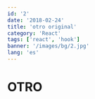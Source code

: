 ```yaml
---
id: '2'
date: '2018-02-24'
title: 'otro original'
category: 'React'
tags: ['react', 'hook']
banner: '/images/bg/2.jpg'
lang: 'es'
---
```


# OTRO
